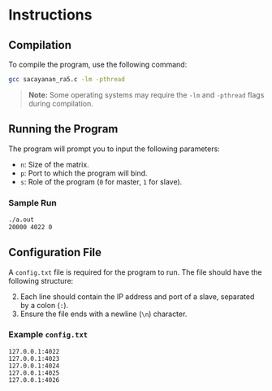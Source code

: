 # Instructions

## Compilation

To compile the program, use the following command:

```bash
gcc sacayanan_ra5.c -lm -pthread
```

> **Note:** Some operating systems may require the `-lm` and `-pthread` flags during compilation.

## Running the Program

The program will prompt you to input the following parameters:

- `n`: Size of the matrix.
- `p`: Port to which the program will bind.
- `s`: Role of the program (`0` for master, `1` for slave).

### Sample Run

```bash
./a.out
20000 4022 0
```

## Configuration File

A `config.txt` file is required for the program to run. The file should have the following structure:

2. Each line should contain the IP address and port of a slave, separated by a colon (`:`).
3. Ensure the file ends with a newline (`\n`) character.

### Example `config.txt`

```
127.0.0.1:4022
127.0.0.1:4023
127.0.0.1:4024
127.0.0.1:4025
127.0.0.1:4026

```
